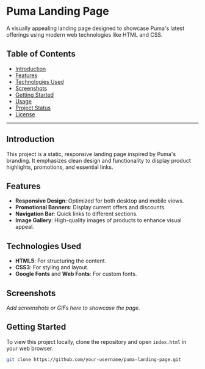 # Puma Landing Page

A visually appealing landing page designed to showcase Puma's latest offerings using modern web technologies like HTML and CSS.

## Table of Contents
- [Introduction](#introduction)
- [Features](#features)
- [Technologies Used](#technologies-used)
- [Screenshots](#screenshots)
- [Getting Started](#getting-started)
- [Usage](#usage)
- [Project Status](#project-status)
- [License](#license)

---

## Introduction
This project is a static, responsive landing page inspired by Puma's branding. It emphasizes clean design and functionality to display product highlights, promotions, and essential links.

## Features
- **Responsive Design**: Optimized for both desktop and mobile views.
- **Promotional Banners**: Display current offers and discounts.
- **Navigation Bar**: Quick links to different sections.
- **Image Gallery**: High-quality images of products to enhance visual appeal.

## Technologies Used
- **HTML5**: For structuring the content.
- **CSS3**: For styling and layout.
- **Google Fonts** and **Web Fonts**: For custom fonts.

## Screenshots
_Add screenshots or GIFs here to showcase the page._

## Getting Started
To view this project locally, clone the repository and open `index.html` in your web browser.

```bash
git clone https://github.com/your-username/puma-landing-page.git
